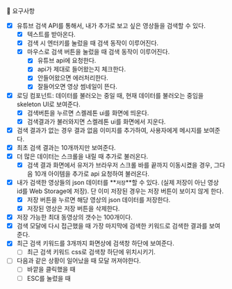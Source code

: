 🎯 요구사항

- [x] 유튜브 검색 API를 통해서, 내가 추가로 보고 싶은 영상들을 검색할 수 있다.
  - [x] 텍스트를 받아온다.
  - [x] 검색 시 엔터키를 눌렀을 때 검색 동작이 이루어진다.
  - [x] 마우스로 검색 버튼을 눌렀을 때 검색 동작이 이루어진다.
    - [x] 유튜브 api에 요청한다.
    - [x] api가 제대로 들어왔는지 체크한다.
    - [x] 안들어왔으면 에러처리한다.
    - [x] 잘들어오면 영상 썸네일이 뜬다.
- [x] 로딩 컴포넌트: 데이터를 불러오는 중일 때, 현재 데이터를 불러오는 중임을 skeleton UI로 보여준다.
  - [x] 검색버튼을 누르면 스켈레톤 ui를 화면에 띄운다.
  - [x] 검색결과가 불러와지면 스켈레톤 ui를 화면에서 지운다.
- [x] 검색 결과가 없는 경우 결과 없음 이미지를 추가하여, 사용자에게 메시지를 보여준다.
- [x] 최초 검색 결과는 10개까지만 보여준다.
- [x] 더 많은 데이터는 스크롤을 내릴 때 추가로 불러온다.
  - [x] 검색 결과 화면에서 유저가 브라우저 스크롤 바를 끝까지 이동시켰을 경우, 그다음 10개 아이템을 추가로 api 요청하여 불러온다.
- [x] 내가 검색한 영상들의 json 데이터를 **`저장`**할 수 있다. (실제 저장이 아닌 영상 id를 Web Storage에 저장). 단 이미 저장된 경우는 저장 버튼이 보이지 않게 한다.
  - [x] 저장 버튼을 누르면 해당 영상의 json 데이터를 저장한다.
  - [x] 저장된 영상은 저장 버튼을 삭제한다.
- [x] 저장 가능한 최대 동영상의 갯수는 100개이다.
- [x] 검색 모달에 다시 접근했을 때 가장 마지막에 검색한 키워드로 검색한 결과를 보여준다.
- [x] 최근 검색 키워드를 3개까지 화면상에 검색창 하단에 보여준다.
  - [ ] 최근 검색 키워드 css로 검색창 하단에 위치시키기.
- [ ] 다음과 같은 상황이 일어났을 때 모달 꺼져야한다.
  - [ ] 바깥을 클릭했을 때
  - [ ] ESC를 눌렀을 때

